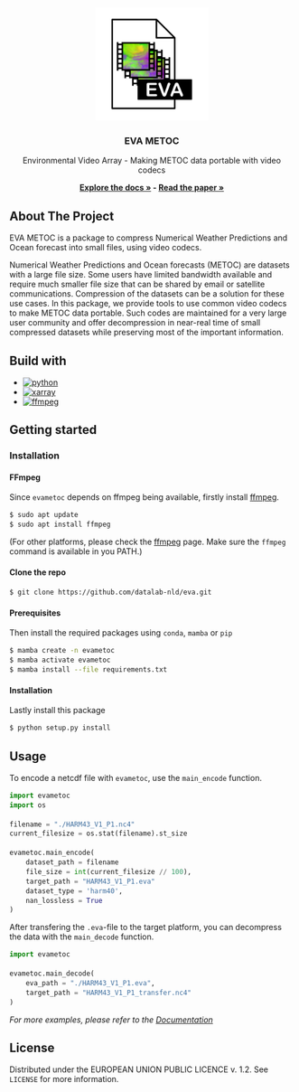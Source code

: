 <!-- PROJECT LOGO -->
<div align="center">
    <img src="logo.png" alt="Logo" width="200" height="200">
</div>
<h3 align="center">EVA METOC</h3>
<p align="center">
Environmental Video Array - Making METOC data portable with video codecs
</p>
<p align="center">
<strong><a href="https://datalab-nld.github.io/eva/">Explore the docs »</a> - <a href="#">Read the paper »</a></strong>
</p>

## About The Project
EVA METOC is a package to compress Numerical Weather Predictions and Ocean forecast into small files, using video codecs.

Numerical Weather Predictions and Ocean forecasts (METOC) are datasets with a large file size. Some users have limited bandwidth available and require much smaller file size that can be shared by email or satellite communications. Compression of the datasets can be a solution for these use cases. In this package, we provide tools to use common video codecs to make METOC data portable. Such codes are maintained for a very large user community and offer decompression in near-real time of small compressed datasets while preserving most of the important information.

## Build with

* [![python][python-img]][Python-url]
* [![xarray][xarray-img]][xarray-url]
* [![ffmpeg][ffmpeg-img]][ffmpeg-url]

## Getting started

### Installation

#### FFmpeg
Since `evametoc` depends on ffmpeg being available, firstly install [ffmpeg][ffmpeg-download]. 

```bash
$ sudo apt update
$ sudo apt install ffmpeg
```
(For other platforms, please check the [ffmpeg][ffmpeg-download] page. Make sure the `ffmpeg` command is available in you PATH.)

#### Clone the repo

```bash
$ git clone https://github.com/datalab-nld/eva.git
```

#### Prerequisites
Then install the required packages using `conda`, `mamba` or `pip`

```bash
$ mamba create -n evametoc
$ mamba activate evametoc
$ mamba install --file requirements.txt
```

#### Installation

Lastly install this package
```bash
$ python setup.py install 
```

## Usage

To encode a netcdf file with `evametoc`, use the `main_encode` function.

```python
import evametoc
import os

filename = "./HARM43_V1_P1.nc4"
current_filesize = os.stat(filename).st_size

evametoc.main_encode(
    dataset_path = filename
    file_size = int(current_filesize // 100),
    target_path = "HARM43_V1_P1.eva"
    dataset_type = 'harm40',
    nan_lossless = True
)
```

After transfering the `.eva`-file to the target platform, you can decompress the data with the `main_decode` function.

```python
import evametoc

evametoc.main_decode(
    eva_path = "./HARM43_V1_P1.eva",
    target_path = "HARM43_V1_P1_transfer.nc4"
)
```

_For more examples, please refer to the [Documentation][docs-url]_

## License

Distributed under the EUROPEAN UNION PUBLIC LICENCE v. 1.2. See `LICENSE` for more information.

<!-- MARKDOWN LINKS & IMAGES -->
[docs-url]: https://datalab-nld.github.io/eva/
[paper-url]: https://datalab-nld.github.io/eva/
[python-url]: https://www.python.org/
[python-img]: https://img.shields.io/badge/Python-3670A0?style=for-the-badge&logo=python&logoColor=ffdd54
[xarray-url]: https://docs.xarray.dev/en/stable/
[xarray-img]: https://img.shields.io/badge/xarray-4ACFDD?style=for-the-badge&logo=numpy&logoColor=e38017
[ffmpeg-url]: https://ffmpeg.org/
[ffmpeg-img]: https://img.shields.io/badge/FFmpeg-000000?style=for-the-badge&logo=FFmpeg&logoColor=5cb85c
[ffmpeg-download]: https://ffmpeg.org/download.html
